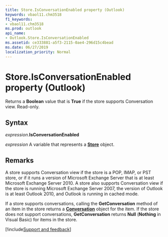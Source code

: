 ```yaml
---
title: Store.IsConversationEnabled property (Outlook)
keywords: vbaol11.chm3518
f1_keywords:
- vbaol11.chm3518
ms.prod: outlook
api_name:
- Outlook.Store.IsConversationEnabled
ms.assetid: ce333881-a5f3-2115-0ae4-296d15c4bead
ms.date: 06/27/2019
localization_priority: Normal
---
```



# Store.IsConversationEnabled property (Outlook)

Returns a **Boolean** value that is **True** if the store supports Conversation view. Read-only.


## Syntax

_expression_.**IsConversationEnabled**

_expression_ A variable that represents a **[Store](Outlook.Store.md)** object.


## Remarks

A store supports Conversation view if the store is a POP, IMAP, or PST store, or if it runs a version of Microsoft Exchange Server that is at least Microsoft Exchange Server 2010. A store also supports Conversation view if the store is running Microsoft Exchange Server 2007, the version of Outlook is at least Outlook 2010, and Outlook is running in cached mode.

If a store supports conversations, calling the **GetConversation** method of an item in the store returns a **[Conversation](Outlook.Conversation.md)** object for the item. If the store does not support conversations, **GetConversation** returns **Null** (**Nothing** in Visual Basic) for items in the store.



[!include[Support and feedback](~/includes/feedback-boilerplate.md)]
